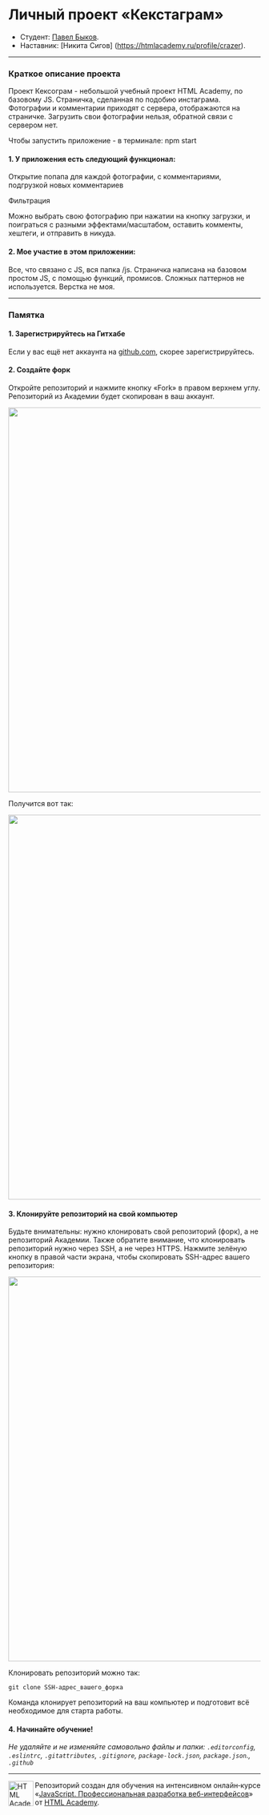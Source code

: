 # Личный проект «Кекстаграм»

* Студент: [Павел Быков](https://up.htmlacademy.ru/javascript/24/user/1571549).
* Наставник: [Никита Сигов] (https://htmlacademy.ru/profile/crazer).

---

### Краткое описание проекта

Проект Кексограм - небольшой учебный проект HTML Academy, по базовому JS.
Страничка, сделанная по подобию инстаграма. Фотографии и комментарии приходят с сервера, отображаются на страничке. Загрузить свои фотографии нельзя, обратной связи с сервером нет.

Чтобы запустить приложение - в терминале: npm start

#### 1. У приложения есть следующий функционал:

Открытие попапа для каждой фотографии, с комментариями, подгрузкой новых комментариев

Фильтрация

Можно выбрать свою фотографию при нажатии на кнопку загрузки, и поиграться с разными эффектами/масштабом, оставить комменты, хештеги, и отправить в никуда.


#### 2. Мое участие в этом приложении:

Все, что связано с JS, вся папка /js. Страничка написана на базовом простом JS, с помощью функций, промисов. Сложных паттернов не используется. Верстка не моя.

---

### Памятка

#### 1. Зарегистрируйтесь на Гитхабе

Если у вас ещё нет аккаунта на [github.com](https://github.com/join), скорее зарегистрируйтесь.

#### 2. Создайте форк

Откройте репозиторий и нажмите кнопку «Fork» в правом верхнем углу. Репозиторий из Академии будет скопирован в ваш аккаунт.

<img width="769" alt="" src="https://user-images.githubusercontent.com/10909/35275222-1d624452-0050-11e8-8aca-06d2832724ce.png">

Получится вот так:

<img width="769" alt="" src="https://user-images.githubusercontent.com/10909/35275223-1d7cf9fa-0050-11e8-829b-98ac3c9a4f8b.png">

#### 3. Клонируйте репозиторий на свой компьютер

Будьте внимательны: нужно клонировать свой репозиторий (форк), а не репозиторий Академии. Также обратите внимание, что клонировать репозиторий нужно через SSH, а не через HTTPS. Нажмите зелёную кнопку в правой части экрана, чтобы скопировать SSH-адрес вашего репозитория:

<img width="769" alt="" src="https://user-images.githubusercontent.com/10909/35275224-1d97a7dc-0050-11e8-89f9-41c9a7b2ae9c.png">

Клонировать репозиторий можно так:

```
git clone SSH-адрес_вашего_форка
```

Команда клонирует репозиторий на ваш компьютер и подготовит всё необходимое для старта работы.

#### 4. Начинайте обучение!

_Не удаляйте и не изменяйте самовольно файлы и папки:_
_`.editorconfig`, `.eslintrc`, `.gitattributes`, `.gitignore`, `package-lock.json`, `package.json`., `.github`_

---

<a href="https://htmlacademy.ru/intensive/javascript"><img align="left" width="50" height="50" alt="HTML Academy" src="https://up.htmlacademy.ru/static/img/intensive/javascript/logo-for-github-2.png"></a>

Репозиторий создан для обучения на интенсивном онлайн‑курсе «[JavaScript. Профессиональная разработка веб-интерфейсов](https://htmlacademy.ru/intensive/javascript)» от [HTML Academy](https://htmlacademy.ru).
